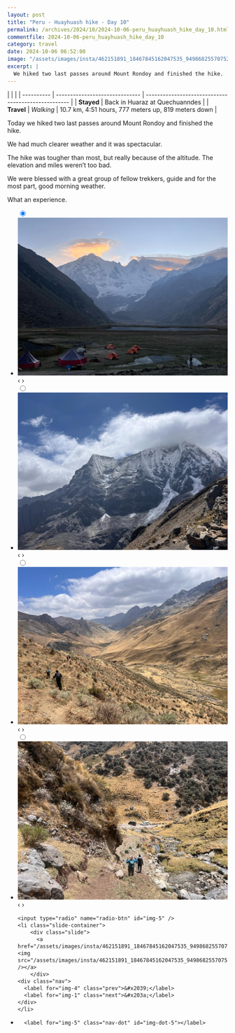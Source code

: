 ```yaml
---
layout: post
title: "Peru - Huayhuash hike - Day 10"
permalink: /archives/2024/10/2024-10-06-peru_huayhuash_hike_day_10.html
commentfile: 2024-10-06-peru_huayhuash_hike_day_10
category: travel
date: 2024-10-06 06:52:00
image: "/assets/images/insta/462151891_18467845162047535_949868255707527702_n_18046839778989013.jpg"
excerpt: |
  We hiked two last passes around Mount Rondoy and finished the hike.
---
```


|            |                                |
| ---------- | ------------------------------ | --------------------------------------------------- |
| **Stayed** | Back in Huaraz at Quechuanndes |
| **Travel** | _Walking_                      | 10.7 km, 4:51 hours, 777 meters up, 819 meters down |

Today we hiked two last passes around Mount Rondoy and finished the hike.

We had much clearer weather and it was spectacular.

The hike was tougher than most, but really because of the altitude. The elevation and miles weren’t too bad.

We were blessed with a great group of fellow trekkers, guide and for the most part, good morning weather.

What an experience.

<ul class="slides">
    <input type="radio" name="radio-btn" id="img-1" checked="checked" />
    <li class="slide-container">
        <div class="slide">
          <a href="/assets/images/insta/461838331_18467845186047535_4372869876073817183_n_18020093420606873.jpg"><img src="/assets/images/insta/461838331_18467845186047535_4372869876073817183_n_18020093420606873.jpg" /></a>
        </div>
    <div class="nav">
      <label for="img-5" class="prev">&#x2039;</label>
      <label for="img-2" class="next">&#x203a;</label>
    </div>
    </li>
        <input type="radio" name="radio-btn" id="img-2"  />
    <li class="slide-container">
        <div class="slide">
          <a href="/assets/images/insta/461870671_18467845198047535_248242105352725954_n_18056677777839419.jpg"><img src="/assets/images/insta/461870671_18467845198047535_248242105352725954_n_18056677777839419.jpg" /></a>
        </div>
    <div class="nav">
      <label for="img-1" class="prev">&#x2039;</label>
      <label for="img-3" class="next">&#x203a;</label>
    </div>
    </li>
        <input type="radio" name="radio-btn" id="img-3"  />
    <li class="slide-container">
        <div class="slide">
          <a href="/assets/images/insta/461844343_18467845210047535_5165365834210519543_n_17850444543299841.jpg"><img src="/assets/images/insta/461844343_18467845210047535_5165365834210519543_n_17850444543299841.jpg" /></a>
        </div>
    <div class="nav">
      <label for="img-2" class="prev">&#x2039;</label>
      <label for="img-4" class="next">&#x203a;</label>
    </div>
    </li>
        <input type="radio" name="radio-btn" id="img-4"  />
    <li class="slide-container">
        <div class="slide">
          <a href="/assets/images/insta/462620442_18467845228047535_7624533696075884102_n_18031233467068742.jpg"><img src="/assets/images/insta/462620442_18467845228047535_7624533696075884102_n_18031233467068742.jpg" /></a>
        </div>
    <div class="nav">
      <label for="img-3" class="prev">&#x2039;</label>
      <label for="img-5" class="next">&#x203a;</label>
    </div>
    </li>
    
    <input type="radio" name="radio-btn" id="img-5" />
    <li class="slide-container">
        <div class="slide">
          <a href="/assets/images/insta/462151891_18467845162047535_949868255707527702_n_18046839778989013.jpg"><img src="/assets/images/insta/462151891_18467845162047535_949868255707527702_n_18046839778989013.jpg" /></a>
        </div>
    <div class="nav">
      <label for="img-4" class="prev">&#x2039;</label>
      <label for="img-1" class="next">&#x203a;</label>
    </div>
    </li>
			
<li class="nav-dots">
      <label for="img-1" class="nav-dot" id="img-dot-1"></label>
      <label for="img-2" class="nav-dot" id="img-dot-2"></label>
      <label for="img-3" class="nav-dot" id="img-dot-3"></label>
      <label for="img-4" class="nav-dot" id="img-dot-4"></label>

      <label for="img-5" class="nav-dot" id="img-dot-5"></label>

</li>
</ul>
